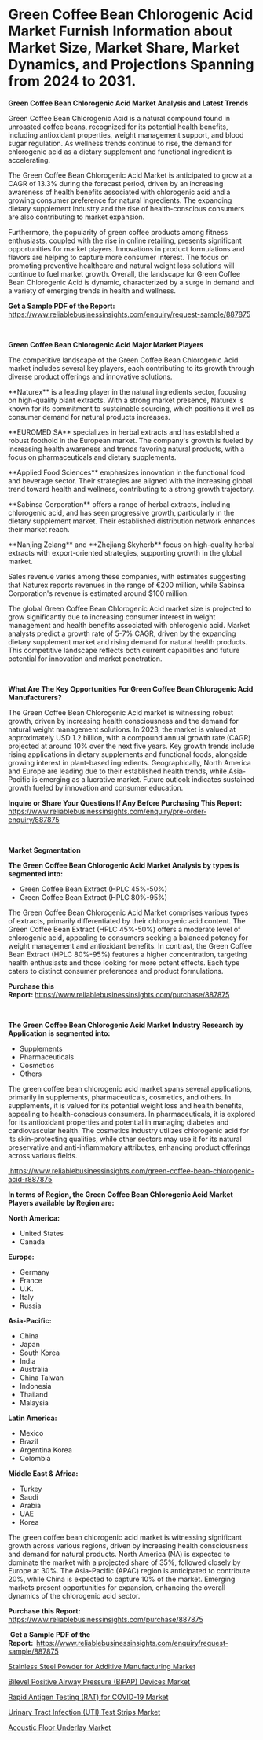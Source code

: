 <p><h1>Green Coffee Bean Chlorogenic Acid Market Furnish Information about Market Size, Market Share, Market Dynamics, and Projections Spanning from 2024 to 2031.</h1></p><p><strong>Green Coffee Bean Chlorogenic Acid Market Analysis and Latest Trends</strong></p>
<p><p>Green Coffee Bean Chlorogenic Acid is a natural compound found in unroasted coffee beans, recognized for its potential health benefits, including antioxidant properties, weight management support, and blood sugar regulation. As wellness trends continue to rise, the demand for chlorogenic acid as a dietary supplement and functional ingredient is accelerating. </p><p>The Green Coffee Bean Chlorogenic Acid Market is anticipated to grow at a CAGR of 13.3% during the forecast period, driven by an increasing awareness of health benefits associated with chlorogenic acid and a growing consumer preference for natural ingredients. The expanding dietary supplement industry and the rise of health-conscious consumers are also contributing to market expansion.</p><p>Furthermore, the popularity of green coffee products among fitness enthusiasts, coupled with the rise in online retailing, presents significant opportunities for market players. Innovations in product formulations and flavors are helping to capture more consumer interest. The focus on promoting preventive healthcare and natural weight loss solutions will continue to fuel market growth. Overall, the landscape for Green Coffee Bean Chlorogenic Acid is dynamic, characterized by a surge in demand and a variety of emerging trends in health and wellness.</p></p>
<p><strong>Get a Sample PDF of the Report:&nbsp;</strong> <a href="https://www.reliablebusinessinsights.com/enquiry/request-sample/887875?utm_campaign=60&utm_medium=2&utm_source=Github&utm_content=ia&utm_term=09112024&utm_id=green-coffee-bean-chlorogenic-acid">https://www.reliablebusinessinsights.com/enquiry/request-sample/887875</a></p>
<p>&nbsp;</p>
<p><strong>Green Coffee Bean Chlorogenic Acid Major Market Players</strong></p>
<p><p>The competitive landscape of the Green Coffee Bean Chlorogenic Acid market includes several key players, each contributing to its growth through diverse product offerings and innovative solutions. </p><p>**Naturex** is a leading player in the natural ingredients sector, focusing on high-quality plant extracts. With a strong market presence, Naturex is known for its commitment to sustainable sourcing, which positions it well as consumer demand for natural products increases. </p><p>**EUROMED SA** specializes in herbal extracts and has established a robust foothold in the European market. The company's growth is fueled by increasing health awareness and trends favoring natural products, with a focus on pharmaceuticals and dietary supplements.</p><p>**Applied Food Sciences** emphasizes innovation in the functional food and beverage sector. Their strategies are aligned with the increasing global trend toward health and wellness, contributing to a strong growth trajectory. </p><p>**Sabinsa Corporation** offers a range of herbal extracts, including chlorogenic acid, and has seen progressive growth, particularly in the dietary supplement market. Their established distribution network enhances their market reach.</p><p>**Nanjing Zelang** and **Zhejiang Skyherb** focus on high-quality herbal extracts with export-oriented strategies, supporting growth in the global market. </p><p>Sales revenue varies among these companies, with estimates suggesting that Naturex reports revenues in the range of €200 million, while Sabinsa Corporation's revenue is estimated around $100 million. </p><p>The global Green Coffee Bean Chlorogenic Acid market size is projected to grow significantly due to increasing consumer interest in weight management and health benefits associated with chlorogenic acid. Market analysts predict a growth rate of 5-7% CAGR, driven by the expanding dietary supplement market and rising demand for natural health products. This competitive landscape reflects both current capabilities and future potential for innovation and market penetration.</p></p>
<p>&nbsp;</p>
<p><strong>What Are The Key Opportunities For Green Coffee Bean Chlorogenic Acid Manufacturers?</strong></p>
<p><p>The Green Coffee Bean Chlorogenic Acid market is witnessing robust growth, driven by increasing health consciousness and the demand for natural weight management solutions. In 2023, the market is valued at approximately USD 1.2 billion, with a compound annual growth rate (CAGR) projected at around 10% over the next five years. Key growth trends include rising applications in dietary supplements and functional foods, alongside growing interest in plant-based ingredients. Geographically, North America and Europe are leading due to their established health trends, while Asia-Pacific is emerging as a lucrative market. Future outlook indicates sustained growth fueled by innovation and consumer education.</p></p>
<p><strong>Inquire or Share Your Questions If Any Before Purchasing This Report:</strong> <a href="https://www.reliablebusinessinsights.com/enquiry/pre-order-enquiry/887875?utm_campaign=60&utm_medium=2&utm_source=Github&utm_content=ia&utm_term=09112024&utm_id=green-coffee-bean-chlorogenic-acid">https://www.reliablebusinessinsights.com/enquiry/pre-order-enquiry/887875</a></p>
<p>&nbsp;</p>
<p><strong>Market Segmentation</strong></p>
<p><strong>The Green Coffee Bean Chlorogenic Acid Market Analysis by types is segmented into:</strong></p>
<p><ul><li>Green Coffee Bean Extract (HPLC 45%-50%)</li><li>Green Coffee Bean Extract (HPLC 80%-95%)</li></ul></p>
<p><p>The Green Coffee Bean Chlorogenic Acid Market comprises various types of extracts, primarily differentiated by their chlorogenic acid content. The Green Coffee Bean Extract (HPLC 45%-50%) offers a moderate level of chlorogenic acid, appealing to consumers seeking a balanced potency for weight management and antioxidant benefits. In contrast, the Green Coffee Bean Extract (HPLC 80%-95%) features a higher concentration, targeting health enthusiasts and those looking for more potent effects. Each type caters to distinct consumer preferences and product formulations.</p></p>
<p><strong>Purchase this Report:&nbsp;</strong><a href="https://www.reliablebusinessinsights.com/purchase/887875?utm_campaign=60&utm_medium=2&utm_source=Github&utm_content=ia&utm_term=09112024&utm_id=green-coffee-bean-chlorogenic-acid">https://www.reliablebusinessinsights.com/purchase/887875</a></p>
<p>&nbsp;</p>
<p><strong>The Green Coffee Bean Chlorogenic Acid Market Industry Research by Application is segmented into:</strong></p>
<p><ul><li>Supplements</li><li>Pharmaceuticals</li><li>Cosmetics</li><li>Others</li></ul></p>
<p><p>The green coffee bean chlorogenic acid market spans several applications, primarily in supplements, pharmaceuticals, cosmetics, and others. In supplements, it is valued for its potential weight loss and health benefits, appealing to health-conscious consumers. In pharmaceuticals, it is explored for its antioxidant properties and potential in managing diabetes and cardiovascular health. The cosmetics industry utilizes chlorogenic acid for its skin-protecting qualities, while other sectors may use it for its natural preservative and anti-inflammatory attributes, enhancing product offerings across various fields.</p></p>
<p><a href="https://www.reliablebusinessinsights.com/green-coffee-bean-chlorogenic-acid-r887875?utm_campaign=60&utm_medium=2&utm_source=Github&utm_content=ia&utm_term=09112024&utm_id=green-coffee-bean-chlorogenic-acid">&nbsp;https://www.reliablebusinessinsights.com/green-coffee-bean-chlorogenic-acid-r887875</a></p>
<p><strong>In terms of Region, the Green Coffee Bean Chlorogenic Acid Market Players available by Region are:</strong></p>
<p>
    <p> <strong> North America: </strong>
        <ul>
            <li>United States</li>
            <li>Canada</li>
        </ul>
        </p> 
    <p> <strong> Europe: </strong>
        <ul>
            <li>Germany</li>
            <li>France</li>
            <li>U.K.</li>
            <li>Italy</li>
            <li>Russia</li>
        </ul>
        </p> 
    <p> <strong> Asia-Pacific: </strong>
        <ul>
            <li>China</li>
            <li>Japan</li>
            <li>South Korea</li>
            <li>India</li>
            <li>Australia</li>
            <li>China Taiwan</li>
            <li>Indonesia</li>
            <li>Thailand</li>
            <li>Malaysia</li>
        </ul>
        </p> 
    <p> <strong> Latin America: </strong>
        <ul>
            <li>Mexico</li>
            <li>Brazil</li>
            <li>Argentina Korea</li>
            <li>Colombia</li>
        </ul>
        </p> 
    <p> <strong> Middle East & Africa: </strong>
        <ul>
            <li>Turkey</li>
            <li>Saudi</li>
            <li>Arabia</li>
            <li>UAE</li>
            <li>Korea</li>
        </ul>
    </p>
    </p>
<p><p>The green coffee bean chlorogenic acid market is witnessing significant growth across various regions, driven by increasing health consciousness and demand for natural products. North America (NA) is expected to dominate the market with a projected share of 35%, followed closely by Europe at 30%. The Asia-Pacific (APAC) region is anticipated to contribute 20%, while China is expected to capture 10% of the market. Emerging markets present opportunities for expansion, enhancing the overall dynamics of the chlorogenic acid sector.</p></p>
<p><strong>Purchase this Report: </strong><a href="https://www.reliablebusinessinsights.com/purchase/887875?utm_campaign=60&utm_medium=2&utm_source=Github&utm_content=ia&utm_term=09112024&utm_id=green-coffee-bean-chlorogenic-acid">https://www.reliablebusinessinsights.com/purchase/887875</a></p>
<p>&nbsp;<strong>Get a Sample PDF of the Report:&nbsp;&nbsp;</strong><a href="https://www.reliablebusinessinsights.com/enquiry/request-sample/887875?utm_campaign=60&utm_medium=2&utm_source=Github&utm_content=ia&utm_term=09112024&utm_id=green-coffee-bean-chlorogenic-acid">https://www.reliablebusinessinsights.com/enquiry/request-sample/887875</a></p>
<p><strong></strong></p>
<p><p><a href="https://github.com/liz10hnbracht/Market-Research-Report-List-1/blob/main/stainless-steel-powder-for-additive-manufacturing-market.md?utm_campaign=60&utm_medium=2&utm_source=Github&utm_content=ia&utm_term=09112024&utm_id=green-coffee-bean-chlorogenic-acid">Stainless Steel Powder for Additive Manufacturing Market</a></p><p><a href="https://issuu.com/reportprime-2/docs/bilevel-positive-airway-pressure-bi_6ec44c380cf027?utm_campaign=60&utm_medium=2&utm_source=Github&utm_content=ia&utm_term=09112024&utm_id=green-coffee-bean-chlorogenic-acid">Bilevel Positive Airway Pressure (BiPAP) Devices Market</a></p><p><a href="https://issuu.com/reportprime-2/docs/rapid-antigen-testing-rat-for-covid_e1ad7d6e7f1e0a?utm_campaign=60&utm_medium=2&utm_source=Github&utm_content=ia&utm_term=09112024&utm_id=green-coffee-bean-chlorogenic-acid">Rapid Antigen Testing (RAT) for COVID-19 Market</a></p><p><a href="https://issuu.com/reportprime-2/docs/urinary-tract-infection-uti-test-st_9ae74aa5fc2164?utm_campaign=60&utm_medium=2&utm_source=Github&utm_content=ia&utm_term=09112024&utm_id=green-coffee-bean-chlorogenic-acid">Urinary Tract Infection (UTI) Test Strips Market</a></p><p><a href="https://github.com/rozh43oreder/Market-Research-Report-List-1/blob/main/acoustic-floor-underlay-market.md?utm_campaign=60&utm_medium=2&utm_source=Github&utm_content=ia&utm_term=09112024&utm_id=green-coffee-bean-chlorogenic-acid">Acoustic Floor Underlay Market</a></p></p>